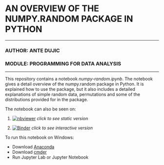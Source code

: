# AN OVERVIEW OF THE NUMPY.RANDOM PACKAGE IN PYTHON
***
### AUTHOR: ANTE DUJIC
### MODULE: PROGRAMMING FOR DATA ANALYSIS
***

This repository contains a notebook *numpy-random.ipynb*. The notebook gives a detail overview of the numpy.random package in Python. It is explained how to use the package, but it also includes a detailed explanations of simple random data, permutations and some of the distributions provided for in the package.

The notebook can also be seen on:

1. [![nbviewer](https://raw.githubusercontent.com/jupyter/design/master/logos/Badges/nbviewer_badge.svg)](https://nbviewer.org/github/AnteDujic/Programming-for-Data-Analysis_assignment/blob/main/numpy-random.ipynb) *click to see static version* 

2. [![Binder](https://mybinder.org/badge_logo.svg)](https://mybinder.org/v2/gh/AnteDujic/Programming-for-Data-Analysis_assignment/HEAD?labpath=numpy-random.ipynb) *click to see interactive version* 

To run this notebook on Windows:
- Download [Anaconda](https://docs.anaconda.com/anaconda/install/index.html)
- Download [cmder](https://cmder.net/)
- Run Jupyter Lab or Jupyter Notebook
